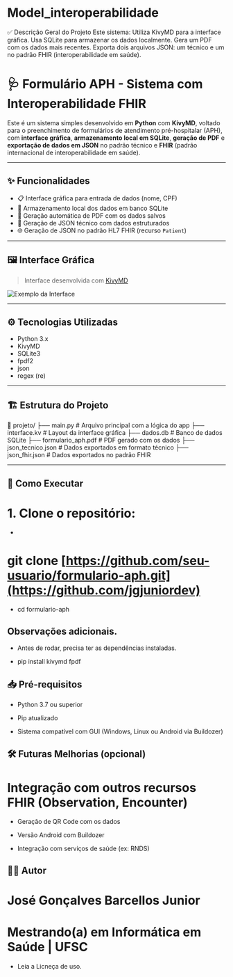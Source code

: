 # Model_interoperabilidade
✅ Descrição Geral do Projeto Este sistema:  Utiliza KivyMD para a interface gráfica.  Usa SQLite para armazenar os dados localmente.  Gera um PDF com os dados mais recentes.  Exporta dois arquivos JSON: um técnico e um no padrão FHIR (interoperabilidade em saúde).

# 🩺 Formulário APH - Sistema com Interoperabilidade FHIR

Este é um sistema simples desenvolvido em **Python** com **KivyMD**, voltado para o preenchimento de formulários de atendimento pré-hospitalar (APH), com **interface gráfica**, **armazenamento local em SQLite**, **geração de PDF** e **exportação de dados em JSON** no padrão técnico e **FHIR** (padrão internacional de interoperabilidade em saúde).

---

## ✨ Funcionalidades

- 📋 Interface gráfica para entrada de dados (nome, CPF)
- 💾 Armazenamento local dos dados em banco SQLite
- 📄 Geração automática de PDF com os dados salvos
- 🧾 Geração de JSON técnico com dados estruturados
- 🌐 Geração de JSON no padrão HL7 FHIR (recurso `Patient`)

---

## 🖼️ Interface Gráfica

> Interface desenvolvida com [KivyMD](https://kivymd.readthedocs.io/)

![Exemplo da Interface](screenshot.png) <!-- Opcional: substitua por uma imagem real -->

---

## ⚙️ Tecnologias Utilizadas

- Python 3.x
- KivyMD
- SQLite3
- fpdf2
- json
- regex (re)

---

## 🏗️ Estrutura do Projeto

📁 projeto/
├── main.py # Arquivo principal com a lógica do app
├── interface.kv # Layout da interface gráfica
├── dados.db # Banco de dados SQLite
├── formulario_aph.pdf # PDF gerado com os dados
├── json_tecnico.json # Dados exportados em formato técnico
├── json_fhir.json # Dados exportados no padrão FHIR


---

## 🚀 Como Executar

# 1. Clone o repositório:
- ```bash
# git clone [https://github.com/seu-usuario/formulario-aph.git](https://github.com/jgjuniordev)
- cd formulario-aph

## Observações adicionais.
- Antes de rodar, precisa ter as dependências instaladas.

- pip install kivymd fpdf

## 📥 Pré-requisitos
- Python 3.7 ou superior

- Pip atualizado

- Sistema compatível com GUI (Windows, Linux ou Android via Buildozer)

## 🛠️ Futuras Melhorias (opcional)
# Integração com outros recursos FHIR (Observation, Encounter)

- Geração de QR Code com os dados

- Versão Android com Buildozer

- Integração com serviços de saúde (ex: RNDS)

## 👨‍💻 Autor
# José Gonçalves Barcellos Junior

# Mestrando(a) em Informática em Saúde | UFSC

- Leia a Licneça de uso. 

